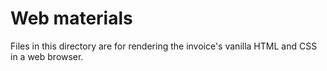 # Web materials

Files in this directory are for rendering the invoice's vanilla HTML and CSS in a web browser.
